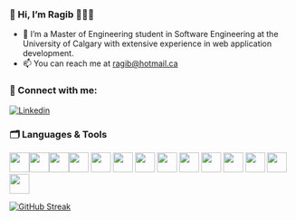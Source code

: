 ### 👋 Hi, I’m Ragib 👨🏽‍💻
  - 🌱 I’m a Master of Engineering student in Software Engineering at the University of Calgary with extensive experience in web application development. 
  - 📫 You can reach me at ragib@hotmail.ca













### 🤝 Connect with me: 
[![Linkedin](https://img.shields.io/badge/LinkedIn-0077B5?style=for-the-badge&logo=linkedin&logoColor=white)](https://www.linkedin.com/in/ragibsina)











### 🗂 Languages & Tools
<img height=35 src="https://cdn.jsdelivr.net/gh/devicons/devicon/icons/html5/html5-original.svg" /><img height=35 src="https://cdn.jsdelivr.net/gh/devicons/devicon/icons/css3/css3-original.svg" /><img height=35 src="https://cdn.jsdelivr.net/gh/devicons/devicon/icons/sass/sass-original.svg"/><img height=35 src="https://cdn.jsdelivr.net/gh/devicons/devicon/icons/javascript/javascript-original.svg" />
<img height=35 src="https://cdn.jsdelivr.net/gh/devicons/devicon/icons/typescript/typescript-plain.svg" />
<img height=35 src="https://cdn.jsdelivr.net/gh/devicons/devicon/icons/react/react-original.svg" />
<img height=35 src="https://cdn.jsdelivr.net/gh/devicons/devicon/icons/nextjs/nextjs-original-wordmark.svg" />
<img height=35 src="https://cdn.jsdelivr.net/gh/devicons/devicon/icons/express/express-original-wordmark.svg"/>
<img height=35 src="https://cdn.jsdelivr.net/gh/devicons/devicon/icons/mongodb/mongodb-original-wordmark.svg" />
<img height=35 src="https://cdn.jsdelivr.net/gh/devicons/devicon@latest/icons/python/python-original.svg" />
<img height=35 src="https://cdn.jsdelivr.net/gh/devicons/devicon@latest/icons/numpy/numpy-original-wordmark.svg" />
<img height=35 src="https://cdn.jsdelivr.net/gh/devicons/devicon@latest/icons/django/django-plain.svg" />
<img height=35 src="https://cdn.jsdelivr.net/gh/devicons/devicon@latest/icons/java/java-original-wordmark.svg" />
<img height=35 src="https://cdn.jsdelivr.net/gh/devicons/devicon@latest/icons/cplusplus/cplusplus-plain.svg" />



[![GitHub Streak](https://streak-stats.demolab.com?user=ragibs&theme=github-light&hide_border=true)](https://github.com/ragibs)








<!---
ragibs/ragibs is a ✨ special ✨ repository because its `README.md` (this file) appears on your GitHub profile.
You can click the Preview link to take a look at your changes.
--->
